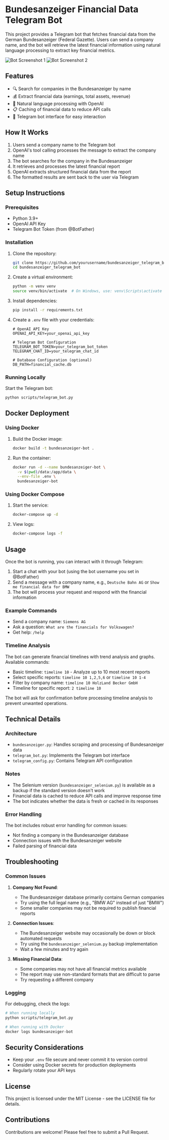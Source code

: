 # Bundesanzeiger Financial Data Telegram Bot

This project provides a Telegram bot that fetches financial data from the German Bundesanzeiger (Federal Gazette). Users can send a company name, and the bot will retrieve the latest financial information using natural language processing to extract key financial metrics.

![Bot Screenshot 1](screenshot/bot_1.png)
![Bot Screenshot 2](screenshot/bot_2.png)

## Features

- 🔍 Search for companies in the Bundesanzeiger by name
- 💰 Extract financial data (earnings, total assets, revenue)
- 💬 Natural language processing with OpenAI
- 📋 Caching of financial data to reduce API calls
- 🤖 Telegram bot interface for easy interaction

## How It Works

1. Users send a company name to the Telegram bot
2. OpenAI's tool calling processes the message to extract the company name
3. The bot searches for the company in the Bundesanzeiger
4. It retrieves and processes the latest financial report
5. OpenAI extracts structured financial data from the report
6. The formatted results are sent back to the user via Telegram

## Setup Instructions

### Prerequisites

- Python 3.9+
- OpenAI API Key
- Telegram Bot Token (from @BotFather)

### Installation

1. Clone the repository:
   ```bash
   git clone https://github.com/yourusername/bundesanzeiger_telegram_bot.git
   cd bundesanzeiger_telegram_bot
   ```

2. Create a virtual environment:
   ```bash
   python -m venv venv
   source venv/bin/activate  # On Windows, use: venv\Scripts\activate
   ```

3. Install dependencies:
   ```bash
   pip install -r requirements.txt
   ```

4. Create a `.env` file with your credentials:
   ```
   # OpenAI API Key
   OPENAI_API_KEY=your_openai_api_key

   # Telegram Bot Configuration
   TELEGRAM_BOT_TOKEN=your_telegram_bot_token
   TELEGRAM_CHAT_ID=your_telegram_chat_id

   # Database Configuration (optional)
   DB_PATH=financial_cache.db
   ```

### Running Locally

Start the Telegram bot:

```bash
python scripts/telegram_bot.py
```

## Docker Deployment

### Using Docker

1. Build the Docker image:
   ```bash
   docker build -t bundesanzeiger-bot .
   ```

2. Run the container:
   ```bash
   docker run -d --name bundesanzeiger-bot \
     -v $(pwd)/data:/app/data \
     --env-file .env \
     bundesanzeiger-bot
   ```

### Using Docker Compose

1. Start the service:
   ```bash
   docker-compose up -d
   ```

2. View logs:
   ```bash
   docker-compose logs -f
   ```

## Usage

Once the bot is running, you can interact with it through Telegram:

1. Start a chat with your bot (using the bot username you set in @BotFather)
2. Send a message with a company name, e.g., `Deutsche Bahn AG` or `Show me financial data for BMW`
3. The bot will process your request and respond with the financial information

### Example Commands

- Send a company name: `Siemens AG`
- Ask a question: `What are the financials for Volkswagen?`
- Get help: `/help`

### Timeline Analysis

The bot can generate financial timelines with trend analysis and graphs. Available commands:

- Basic timeline: `timeline 10` - Analyze up to 10 most recent reports
- Select specific reports: `timeline 10 1,2,5,6` or `timeline 10 1-4`
- Filter by company name: `timeline 10 HolzLand Becker GmbH`
- Timeline for specific report: `2 timeline 10`

The bot will ask for confirmation before processing timeline analysis to prevent unwanted operations.

## Technical Details

### Architecture

- `bundesanzeiger.py`: Handles scraping and processing of Bundesanzeiger data
- `telegram_bot.py`: Implements the Telegram bot interface
- `telegram_config.py`: Contains Telegram API configuration

### Notes

- The Selenium version (`bundesanzeiger_selenium.py`) is available as a backup if the standard version doesn't work
- Financial data is cached to reduce API calls and improve response time
- The bot indicates whether the data is fresh or cached in its responses

### Error Handling

The bot includes robust error handling for common issues:

- Not finding a company in the Bundesanzeiger database
- Connection issues with the Bundesanzeiger website
- Failed parsing of financial data

## Troubleshooting

### Common Issues

1. **Company Not Found**: 
   - The Bundesanzeiger database primarily contains German companies
   - Try using the full legal name (e.g., "BMW AG" instead of just "BMW")
   - Some smaller companies may not be required to publish financial reports

2. **Connection Issues**:
   - The Bundesanzeiger website may occasionally be down or block automated requests
   - Try using the `bundesanzeiger_selenium.py` backup implementation
   - Wait a few minutes and try again

3. **Missing Financial Data**:
   - Some companies may not have all financial metrics available
   - The report may use non-standard formats that are difficult to parse
   - Try requesting a different company

### Logging

For debugging, check the logs:

```bash
# When running locally
python scripts/telegram_bot.py

# When running with Docker
docker logs bundesanzeiger-bot
```

## Security Considerations

- Keep your `.env` file secure and never commit it to version control
- Consider using Docker secrets for production deployments
- Regularly rotate your API keys

## License

This project is licensed under the MIT License - see the LICENSE file for details.

## Contributions

Contributions are welcome! Please feel free to submit a Pull Request. 